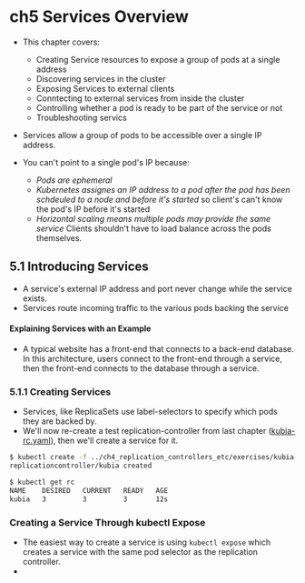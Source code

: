 # ch5 Services Overview

- This chapter covers:
  - Creating Service resources to expose a group of pods at a single address
  - Discovering services in the cluster
  - Exposing Services to external clients
  - Conntecting to external services from inside the cluster
  - Controlling whether a pod is ready to be part of the service or not
  - Troubleshooting servics

- Services allow a group of pods to be accessible over a single IP address.

- You can't point to a single pod's IP because:
  - *Pods are ephemeral*
  - *Kubernetes assignes an IP address to a pod after the pod has been schdeuled to a node and before it's started* so client's can't know the pod's IP before it's started
  - *Horizontal scaling means multiple pods may provide the same service* Clients shouldn't have to load balance across the pods themselves.

## 5.1 Introducing Services

- A service's external IP address and port never change while the service exists.
- Services route incoming traffic to the various pods backing the service

#### Explaining Services with an Example

- A typical website has a front-end that connects to a back-end database. In this architecture, users connect to the front-end through a service, then the front-end connects to the database through a service.

### 5.1.1 Creating Services

- Services, like ReplicaSets use label-selectors to specify which pods they are backed by.
- We'll now re-create a test replication-controller from last chapter ([kubia-rc.yaml](../ch4_replication_controllers_etc/exercises/kubia-rc.yaml)), then we'll create a service for it.

```sh
$ kubectl create -f ../ch4_replication_controllers_etc/exercises/kubia-rc.yaml
replicationcontroller/kubia created

$ kubectl get rc
NAME    DESIRED   CURRENT   READY   AGE
kubia   3         3         3       12s
```

### Creating a Service Through kubectl Expose

- The easiest way to create a service is using `kubectl expose` which creates a service with the same pod selector as the replication controller.
- 